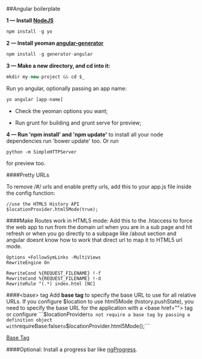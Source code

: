 ##Angular boilerplate


**1 — Install [NodeJS](https://nodejs.org/)**

```javascript
npm install -g yo
```

**2 — Install yeoman [angular-generator](https://github.com/yeoman/generator-angular)** 

```javascript
npm install -g generator-angular
```

**3 — Make a new directory, and cd into it:**

```javascript
mkdir my-new-project && cd $_
```

Run yo angular, optionally passing an app name:
```javascript
yo angular [app-name]
```

- Check the yeoman options you want;

- Run grunt for building and grunt serve for preview;


**4 — Run 'npm install' and 'npm update'** to install all your node dependencies
run 'bower update' too. Or run 
```
python -m SimpleHTTPServer
```
for preview too.

####Pretty URLs

To remove /#/ urls and enable pretty urls, add this to your app.js file inside the config function:

```
//use the HTML5 History API
$locationProvider.html5Mode(true);
```
        
####Make Routes work in HTML5 mode:
Add this to the .htaccess to force the web app to run from the domain url when you are in a sub page and hit refresh or when you go directly to a subpage like /about section and angular doesnt know how to work that direct url to map it to HTML5 url mode.

```
Options +FollowSymLinks -MultiViews
RewriteEngine On

RewriteCond %{REQUEST_FILENAME} !-f
RewriteCond %{REQUEST_FILENAME} !-d
RewriteRule ^(.*) index.html [NC]
```

####\<base> tag
Add **base tag** to specify the base URL to use for all relative URLs.
If you configure $location to use html5Mode (history.pushState), you need to specify the base URL for the application with a <base href=""> tag or configure ```$locationProvider``` to not require a base tag by passing a definition object with ```requireBase:false``` to ```$locationProvider.html5Mode();```

[Base Tag](https://docs.angularjs.org/error/$location/nobase)


####Optional:
Install a progress bar like [ngProgress](https://github.com/victorbjelkholm/ngprogress).
